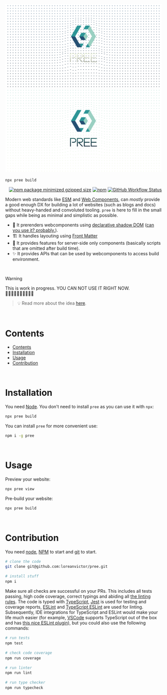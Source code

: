 <img src="./splash-dark.svg#gh-dark-mode-only"/>
<img src="./splash-light.svg#gh-light-mode-only"/>

```bash
npx pree build
```

<div align="right">

[![npm package minimized gzipped size](https://img.shields.io/bundlejs/size/pree?style=flat-square&label=%20&color=black)](https://bundlejs.com/?q=pree)
[![npm](https://img.shields.io/npm/v/pree?color=black&label=&style=flat-square)](https://www.npmjs.com/package/pree)
[![GitHub Workflow Status](https://img.shields.io/github/actions/workflow/status/loreanvictor/pree/coverage.yml?label=&style=flat-square)](https://github.com/loreanvictor/pree/actions/workflows/coverage.yml)

</div>

Modern web standards like [ESM](https://developer.mozilla.org/en-US/docs/Web/JavaScript/Guide/Modules) and [Web Components](https://developer.mozilla.org/en-US/docs/Web/Web_Components), can _mostly_ provide a good enough DX for building a lot of websites (such as blogs and docs) without heavy-handed and convoluted tooling. `pree` is here to fill in the small gaps while being as minimal and simplistic as possible.

- 🧬 It prerenders webcomponents using [declarative shadow DOM](https://developer.mozilla.org/en-US/docs/Web/API/Web_components/Using_shadow_DOM#declaratively_with_html) ([can you use it? probably.](https://caniuse.com/declarative-shadow-dom)).
- 🏗️ It handles layouting using [Front Matter](https://www.scribendi.com/academy/articles/front_matter.en.html#:~:text=Front%20matter%20is%20the%20first,a%20preface%2C%20and%20much%20more.)
- 👻 It provides features for server-side only components (basically scripts that are omitted after build time).
- ✨ It provides APIs that can be used by webcomponents to access build environment.

<br>

> [!WARNING]
>
> This is work in progress. YOU CAN NOT USE IT RIGHT NOW. \
> 🚧🚧🚧🚧🚧🚧🚧🚧🚧🚧

> 💡 Read more about the idea [here](https://gist.github.com/loreanvictor/936bffc2403f7e07e4b263f1e7d0977f).

<br>

# Contents

- [Contents](#contents)
- [Installation](#installation)
- [Usage](#usage)
- [Contribution](#contribution)

<br>

# Installation

You need [Node](https://nodejs.org/en/). You don't need to install `pree` as you can use it with `npx`:

```bash
npx pree build
```

You can install `pree` for more convenient use:

```bash
npm i -g pree
```

<br>

# Usage

Preview your website:

```bash
npx pree view
```

Pre-build your website:

```bash
npx pree build
```

<br>

# Contribution

You need [node](https://nodejs.org/en/), [NPM](https://www.npmjs.com) to start and [git](https://git-scm.com) to start.

```bash
# clone the code
git clone git@github.com:loreanvictor/pree.git
```
```bash
# install stuff
npm i
```

Make sure all checks are successful on your PRs. This includes all tests passing, high code coverage, correct typings and abiding all [the linting rules](https://github.com/loreanvictor/pree/blob/main/.eslintrc). The code is typed with [TypeScript](https://www.typescriptlang.org), [Jest](https://jestjs.io) is used for testing and coverage reports, [ESLint](https://eslint.org) and [TypeScript ESLint](https://typescript-eslint.io) are used for linting. Subsequently, IDE integrations for TypeScript and ESLint would make your life much easier (for example, [VSCode](https://code.visualstudio.com) supports TypeScript out of the box and has [this nice ESLint plugin](https://marketplace.visualstudio.com/items?itemName=dbaeumer.vscode-eslint)), but you could also use the following commands:

```bash
# run tests
npm test
```
```bash
# check code coverage
npm run coverage
```
```bash
# run linter
npm run lint
```
```bash
# run type checker
npm run typecheck
```
